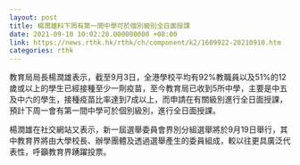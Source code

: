 ```yaml
---
layout: post
title: 楊潤雄料下周有第一間中學可於個別級別全日面授課
date: 2021-09-10 10:02:28.000000000 +08:00
link: https://news.rthk.hk/rthk/ch/component/k2/1609922-20210910.htm
categories: rthk
---
```


教育局局長楊潤雄表示，截至9月3日，全港學校平均有92%教職員以及51%的12歲或以上的學生已經接種至少一劑疫苗，至今教育局已收到5所中學，主要是中五及中六的學生，接種疫苗比率達到7成以上，而申請在有關級別進行全日面授課，預計下周一會有第一間中學可於個別級別，進行全日面授課。

楊潤雄在社交網站又表示，新一屆選舉委員會界別分組選舉將於9月19日舉行，其中教育界將由大學校長、辦學團體及透過選舉產生的委員組成，較以往更具廣泛代表性，呼籲教育界踴躍投票。
